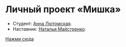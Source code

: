 # Личный проект «Мишка» 

* Студент: [Анна Лютомская](https://up.htmlacademy.ru/adaptive/15/user/363451).
* Наставник: [Наталья Майстренко](https://htmlacademy.ru/profile/natalie).

<a href="https://lutomskaya.github.io/lutomskaya-mishka.github.io/"> Нажми сюда </a>
